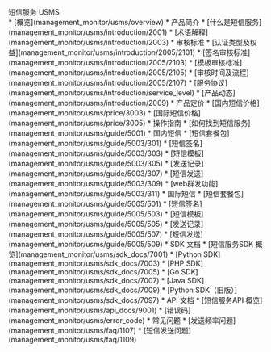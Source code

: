 <div class="sidebar_title"> 短信服务 USMS</div>
* [概览](management_monitor/usms/overview)
* 产品简介
    * [什么是短信服务](management_monitor/usms/introduction/2001)
    * [术语解释](management_monitor/usms/introduction/2003)
    * 审核标准
        * [认证类型及权益](management_monitor/usms/introduction/2005/2101)
        * [签名审核标准](management_monitor/usms/introduction/2005/2103)
        * [模板审核标准](management_monitor/usms/introduction/2005/2105)
        * [审核时间及流程](management_monitor/usms/introduction/2005/2107)
    * [服务协议](management_monitor/usms/introduction/service_level)
    * [产品动态](management_monitor/usms/introduction/2009)
* 产品定价
    * [国内短信价格](management_monitor/usms/price/3003)
    * [国际短信价格](management_monitor/usms/price/3005)
* 操作指南
    * [如何找到短信服务](management_monitor/usms/guide/5001)
    * 国内短信
        * [短信套餐包](management_monitor/usms/guide/5003/301)
        * [短信签名](management_monitor/usms/guide/5003/303)
        * [短信模板](management_monitor/usms/guide/5003/305)
        * [发送记录](management_monitor/usms/guide/5003/307)
        * [短信发送](management_monitor/usms/guide/5003/309)
        * [web群发功能](management_monitor/usms/guide/5003/311)
    * 国际短信
        * [短信套餐包](management_monitor/usms/guide/5005/501)
        * [短信签名](management_monitor/usms/guide/5005/503)
        * [短信模板](management_monitor/usms/guide/5005/505)
        * [发送记录](management_monitor/usms/guide/5005/507)
        * [短信发送](management_monitor/usms/guide/5005/509)
* SDK 文档
    * [短信服务SDK 概览](management_monitor/usms/sdk_docs/7001)
    * [Python SDK](management_monitor/usms/sdk_docs/7003)
    * [PHP SDK](management_monitor/usms/sdk_docs/7005)
    * [Go SDK](management_monitor/usms/sdk_docs/7007)
    * [Java SDK](management_monitor/usms/sdk_docs/7009)
    * [Python SDK（旧版）](management_monitor/usms/sdk_docs/7097)
* API 文档
    * [短信服务API 概览](management_monitor/usms/api_docs/9001)
* [错误码](management_monitor/usms/error_code)
* 常见问题
    * [发送频率问题](management_monitor/usms/faq/1107)    
    * [短信发送问题](management_monitor/usms/faq/1109)    









​    


​        